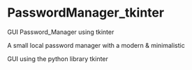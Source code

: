 # PasswordManager_tkinter
GUI Password_Manager using tkinter

A small local password manager with a modern & minimalistic

GUI using the python library tkinter

